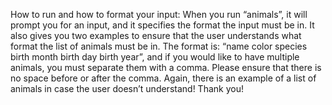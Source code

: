How to run and how to format your input:
When you run “animals”, it will prompt you for an input, and it specifies the format the input must be in. It also gives you two examples to ensure that the user understands what format the list of animals must be in. The format is: “name color species birth month birth day birth year”, and if you would like to have multiple animals, you must separate them with a comma. Please ensure that there is no space before or after the comma. Again, there is an example of a list of animals in case the user doesn’t understand! Thank you!
